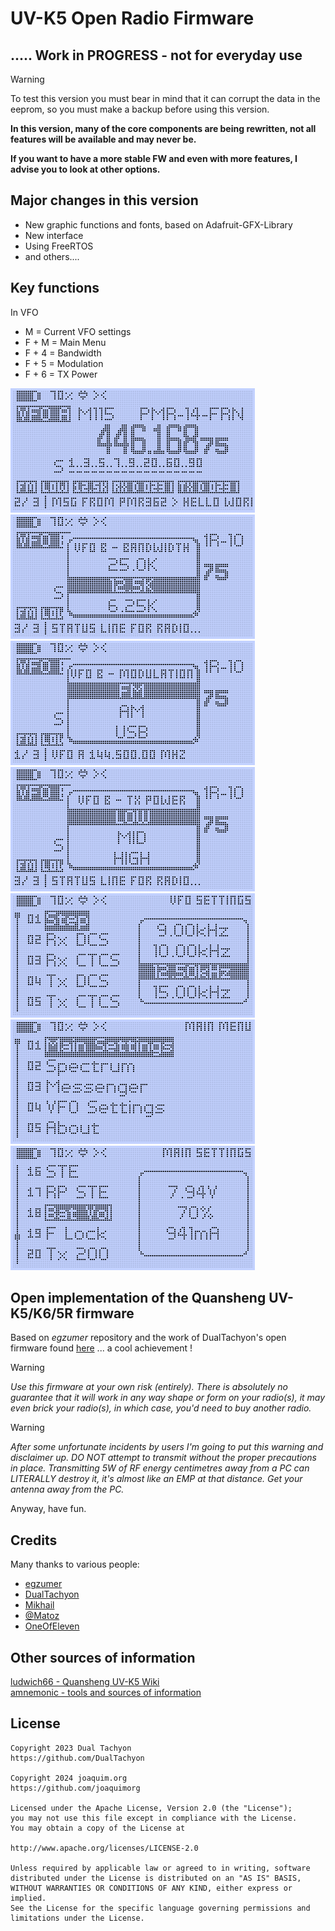 # UV-K5 Open Radio Firmware

## ..... Work in PROGRESS - not for everyday use

> [!WARNING]  
> To test this version you must bear in mind that it can corrupt the data in the eeprom, so you must make a backup before using this version.
> 
> **In this version, many of the core components are being rewritten, not all features will be available and may never be.**
>
> **If you want to have a more stable FW and even with more features, I advise you to look at other options.**

## Major changes in this version

- New graphic functions and fonts, based on Adafruit-GFX-Library
- New interface
- Using FreeRTOS
- and others....

## Key functions

In VFO

- M = Current VFO settings
- F + M = Main Menu
- F + 4 = Bandwidth
- F + 5 = Modulation
- F + 6 = TX Power

![Main VFO](images/uv-k5-screenshot_mainvfo.png "Main VFO")
![Change bandwidth](images/uv-k5-screenshot_bandwidth.png "Change bandwidth")
![Change modulation](images/uv-k5-screenshot_modulation.png "Change modulation")
![Change TX power](images/uv-k5-screenshot_txpower.png "Change TX power")
![VFO settings](images/uv-k5-screenshot_vfosettings.png "VFO settings")
![Main menu](images/uv-k5-screenshot_mainmenu.png "Main menu")
![Main settings](images/uv-k5-screenshot_mainsettings.png "Main settings")

## Open implementation of the Quansheng UV-K5/K6/5R firmware

Based on _egzumer_ repository and the work of DualTachyon's open firmware found [here](https://github.com/DualTachyon/uv-k5-firmware) ... a cool achievement !

> [!WARNING]  
> _Use this firmware at your own risk (entirely). There is absolutely no guarantee that it will work in any way shape or form on your radio(s), it may even brick your radio(s), in which case, you'd need to buy another radio._

> [!WARNING]
> _After some unfortunate incidents by users I'm going to put this warning and disclaimer up. DO NOT attempt to transmit without the proper precautions in place. Transmitting 5W of RF energy centimetres away from a PC can LITERALLY destroy it, it's almost like an EMP at that distance. Get your antenna away from the PC._

Anyway, have fun.

## Credits

Many thanks to various people:

- [egzumer](https://github.com/egzumer/uv-k5-firmware-custom)
- [DualTachyon](https://github.com/DualTachyon)
- [Mikhail](https://github.com/fagci)
- [@Matoz](https://github.com/spm81)
- [OneOfEleven](https://github.com/OneOfEleven)

## Other sources of information

[ludwich66 - Quansheng UV-K5 Wiki](https://github.com/ludwich66/Quansheng_UV-K5_Wiki/wiki)<br>
[amnemonic - tools and sources of information](https://github.com/amnemonic/Quansheng_UV-K5_Firmware)

## License

    Copyright 2023 Dual Tachyon
    https://github.com/DualTachyon

    Copyright 2024 joaquim.org
    https://github.com/joaquimorg

    Licensed under the Apache License, Version 2.0 (the "License");
    you may not use this file except in compliance with the License.
    You may obtain a copy of the License at

    http://www.apache.org/licenses/LICENSE-2.0

    Unless required by applicable law or agreed to in writing, software
    distributed under the License is distributed on an "AS IS" BASIS,
    WITHOUT WARRANTIES OR CONDITIONS OF ANY KIND, either express or implied.
    See the License for the specific language governing permissions and
    limitations under the License.

